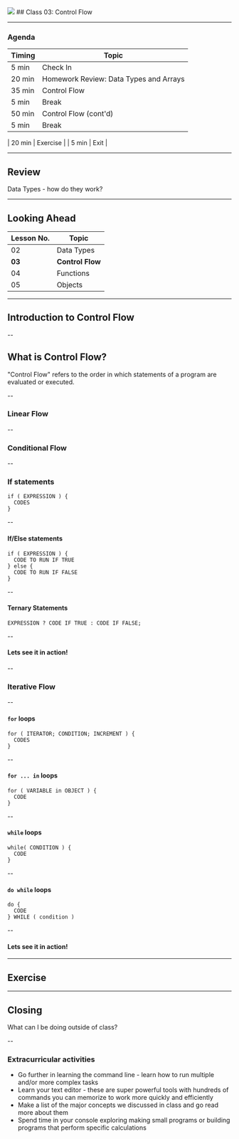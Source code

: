 

<img src="https://ga-core.s3.amazonaws.com/production/uploads/program/default_image/5225/JS-logo-official.png" style="max-width: 100px; border: none; box-shadow: none" />
## Class 03: Control Flow

---
### Agenda
| Timing | Topic                                    |
| ------ | ---------------------------------------- |
| 5  min | Check In                                 |
| 20 min | Homework Review: Data Types and Arrays   |
| 35 min | Control Flow                             |
| 5  min | Break                                    |
| 50 min | Control Flow (cont'd)                    |
| 5  min | Break                                    |

| 20 min | Exercise                                 |
| 5  min | Exit                                     |

---
## Review
Data Types - how do they work?

---
## Looking Ahead

| Lesson No. | Topic             |
| ---------- | -------           |
|     02     |   Data Types      |
|   **03**   | **Control Flow**  |
|     04     |   Functions       |
|     05     |   Objects         |

---
## Introduction to Control Flow

--
## What is Control Flow?
"Control Flow" refers to the order in which statements of a program are evaluated or executed.

--
### Linear Flow

--
### Conditional Flow

--
### If statements
```
if ( EXPRESSION ) {
  CODES
}
```

--
#### If/Else statements
```
if ( EXPRESSION ) {
  CODE TO RUN IF TRUE
} else {
  CODE TO RUN IF FALSE
}
```

--
#### Ternary Statements
```
EXPRESSION ? CODE IF TRUE : CODE IF FALSE;
```

--
#### Lets see it in action!

--
### Iterative Flow

--
#### `for` loops
```
for ( ITERATOR; CONDITION; INCREMENT ) {
  CODES
}
```

--
#### `for ... in` loops
```
for ( VARIABLE in OBJECT ) {
  CODE
}
```

--
#### `while` loops
```
while( CONDITION ) {
  CODE
}
```

--
#### `do while` loops
```
do {
  CODE
} WHILE ( condition )
```

--
#### Lets see it in action!

---
## Exercise

---
## Closing
What can I be doing outside of class?

--
### Extracurricular activities
- Go further in learning the command line - learn how to run multiple and/or more complex tasks
- Learn your text editor - these are super powerful tools with hundreds of commands you can memorize to work more quickly and efficiently
- Make a list of the major concepts we discussed in class and go read more about them
- Spend time in your console exploring making small programs or building programs that perform specific calculations
